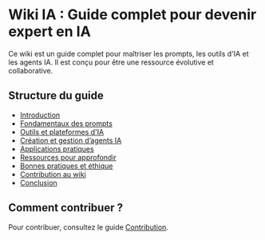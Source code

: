 # Wiki IA : Guide complet pour devenir expert en IA

Ce wiki est un guide complet pour maîtriser les prompts, les outils d'IA et les agents IA. Il est conçu pour
être une ressource évolutive et collaborative.

## Structure du guide

- [Introduction](guide/1-introduction)
- [Fondamentaux des prompts](guide/2-prompts)
- [Outils et plateformes d'IA](guide/3-outils-ia)
- [Création et gestion d’agents IA](guide/4-agents-ia)
- [Applications pratiques](guide/5-applications)
- [Ressources pour approfondir](guide/6-ressources)
- [Bonnes pratiques et éthique](guide/7-ethique)
- [Contribution au wiki](guide/8-contribution)
- [Conclusion](guide/9-conclusion)

## Comment contribuer ?

Pour contribuer, consultez le guide [Contribution](guide/8-contribution).
